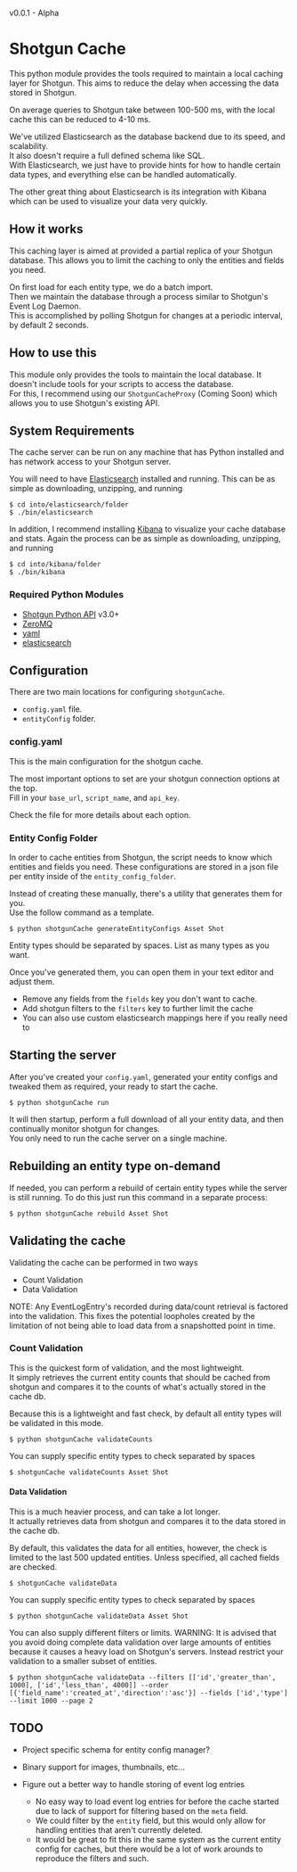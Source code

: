 
v0.0.1 - Alpha

# Shotgun Cache

This python module provides the tools required to maintain a local caching layer for Shotgun.
This aims to reduce the delay when accessing the data stored in Shotgun.

On average queries to Shotgun take between 100-500 ms, with the local cache this can be reduced to 4-10 ms.

We've utilized Elasticsearch as the database backend due to its speed, and scalability.  
It also doesn't require a full defined schema like SQL.  
With Elasticsearch, we just have to provide hints for how to handle certain data types, and everything else can be handled automatically.

The other great thing about Elasticsearch is its integration with Kibana which can be used to visualize your data very quickly.

## How it works

This caching layer is aimed at provided a partial replica of your Shotgun database.
This allows you to limit the caching to only the entities and fields you need.

On first load for each entity type, we do a batch import.  
Then we maintain the database through a process similar to Shotgun's Event Log Daemon.  
This is accomplished by polling Shotgun for changes at a periodic interval, by default 2 seconds.

## How to use this

This module only provides the tools to maintain the local database.
It doesn't include tools for your scripts to access the database.  
For this, I recommend using our `ShotgunCacheProxy` (Coming Soon) which allows you to use Shotgun's existing API.


## System Requirements
The cache server can be run on any machine that has Python installed and has network access to your Shotgun server.

You will need to have [Elasticsearch](https://www.elastic.co/downloads/elasticsearch) installed and running.
This can be as simple as downloading, unzipping, and running
```
$ cd into/elasticsearch/folder
$ ./bin/elasticsearch
```

In addition, I recommend installing [Kibana](https://www.elastic.co/downloads/kibana) to visualize your cache database and stats.
Again the process can be as simple as downloading, unzipping, and running
```
$ cd into/kibana/folder
$ ./bin/kibana
```

### Required Python Modules
- [Shotgun Python API](https://github.com/shotgunsoftware/python-api) v3.0+
- [ZeroMQ](http://zeromq.org/bindings:python)
- [yaml](http://pyyaml.org/)
- [elasticsearch](https://elasticsearch-py.readthedocs.org/en/master/)


## Configuration

There are two main locations for configuring `shotgunCache`.
- `config.yaml` file.
- `entityConfig` folder.

### config.yaml
This is the main configuration for the shotgun cache.

The most important options to set are your shotgun connection options at the top.  
Fill in your `base_url`, `script_name`, and `api_key`.

Check the file for more details about each option.

### Entity Config Folder
In order to cache entities from Shotgun, the script needs to know which entities and fields you need.
These configurations are stored in a json file per entity inside of the `entity_config_folder`.

Instead of creating these manually, there's a utility that generates them for you.  
Use the follow command as a template.
```
$ python shotgunCache generateEntityConfigs Asset Shot
```

Entity types should be separated by spaces. List as many types as you want.

Once you've generated them, you can open them in your text editor and adjust them.
- Remove any fields from the `fields` key you don't want to cache.  
- Add shotgun filters to the `filters` key to further limit the cache
- You can also use custom elasticsearch mappings here if you really need to


## Starting the server

After you've created your `config.yaml`, generated your entity configs and tweaked them as required, your ready to start the cache.

```
$ python shotgunCache run
```

It will then startup, perform a full download of all your entity data, and then continually monitor shotgun for changes.  
You only need to run the cache server on a single machine.


## Rebuilding an entity type on-demand

If needed, you can perform a rebuild of certain entity types while the server is still running.
To do this just run this command in a separate process:

```
$ python shotgunCache rebuild Asset Shot
```

## Validating the cache

Validating the cache can be performed in two ways
- Count Validation
- Data Validation

NOTE: Any EventLogEntry's recorded during data/count retrieval is factored into the validation.
This fixes the potential loopholes created by the limitation of not being able to load data from a snapshotted point in time.


### Count Validation
This is the quickest form of validation, and the most lightweight.  
It simply retrieves the current entity counts that should be cached from shotgun and compares it to the counts of what's actually stored in the cache db.

Because this is a lightweight and fast check, by default all entity types will be validated in this mode.

```
$ python shotgunCache validateCounts
```

You can supply specific entity types to check separated by spaces

```
$ shotgunCache validateCounts Asset Shot
```

#### Data Validation
This is a much heavier process, and can take a lot longer.  
It actually retrieves data from shotgun and compares it to the data stored in the cache db.

By default, this validates the data for all entities, however, the check is limited to the last 500 updated entities.
Unless specified, all cached fields are checked.

```
$ shotgunCache validateData
```

You can supply specific entity types to check separated by spaces

```
$ python shotgunCache validateData Asset Shot
```

You can also supply different filters or limits.
WARNING: It is advised that you avoid doing complete data validation over large amounts of entities because it causes a heavy load on Shotgun's servers.
Instead restrict your validation to a smaller subset of entities.

```
$ python shotgunCache validateData --filters [['id','greater_than', 1000], ['id','less_than', 4000]] --order [{'field_name':'created_at','direction':'asc'}] --fields ['id','type'] --limit 1000 --page 2
```

## TODO

- Project specific schema for entity config manager?
- Binary support for images, thumbnails, etc...

- Figure out a better way to handle storing of event log entries
	- No easy way to load event log entries for before the cache started due to lack of support
	for filtering based on the `meta` field.
	- We could filter by the `entity` field, but this would only allow for handling entities that aren't currently deleted.
	- It would be great to fit this in the same system as the current entity config for caches, but there would be a lot of work arounds to reproduce the filters and such.
